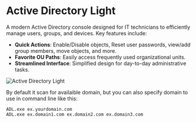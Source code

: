 # Active Directory Light

A modern Active Directory console designed for IT technicians to efficiently manage users, groups, and devices. Key features include:

- **Quick Actions**: Enable/Disable objects, Reset user passwords, view/add group members, move objects, and more.
- **Favorite OU Paths**: Easily access frequently used organizational units.
- **Streamlined Interface**: Simplified design for day-to-day administrative tasks.

![Active Directory Light](https://github.com/user-attachments/assets/923c9e8a-2cb0-4a5a-b57b-0fd175092995)


By default it scan for availaible domain, but you can also specify domain to use in command line like this:
```
ADL.exe ex.yourdomain.com
ADL.exe ex.domain1.com ex.domain2.com ex.domain3.com
```
